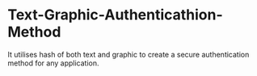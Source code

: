 # Text-Graphic-Authenticathion-Method
It utilises hash of both text and graphic to create a secure authentication method for any application.
